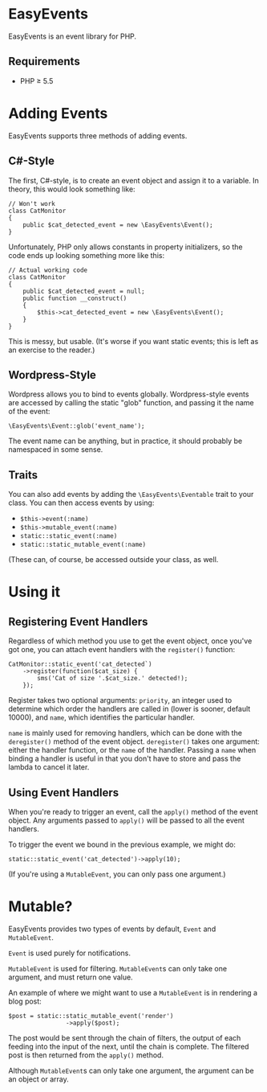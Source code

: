 # EasyEvents #

EasyEvents is an event library for PHP.

## Requirements

* PHP &ge; 5.5

# Adding Events

EasyEvents supports three methods of adding events.

## C#-Style

The first, C#-style, is to create an event object and assign it to a variable. In theory, this would look something like:

    // Won't work
    class CatMonitor
    {
        public $cat_detected_event = new \EasyEvents\Event();
    }

Unfortunately, PHP only allows constants in property initializers, so the code ends up looking something more like this:

    // Actual working code
    class CatMonitor
    {
        public $cat_detected_event = null;
        public function __construct()
        {
            $this->cat_detected_event = new \EasyEvents\Event();
        }
    }

This is messy, but usable. (It's worse if you want static events; this is left as an exercise to the reader.)

## Wordpress-Style

Wordpress allows you to bind to events globally. Wordpress-style events are accessed by calling the static "glob" function, and passing it the name of the event:

    \EasyEvents\Event::glob('event_name');

The event name can be anything, but in practice, it should probably be namespaced in some sense.

## Traits

You can also add events by adding the `\EasyEvents\Eventable` trait to your class. You can then access events by using:

* `$this->event(:name)`
* `$this->mutable_event(:name)`
* `static::static_event(:name)`
* `static::static_mutable_event(:name)`

(These can, of course, be accessed outside your class, as well.

# Using it

## Registering Event Handlers

Regardless of which method you use to get the event object, once you've got one, you can attach event handlers with the `register()` function:

    CatMonitor::static_event('cat_detected`)
        ->register(function($cat_size) {
            sms('Cat of size '.$cat_size.' detected!);
        });

Register takes two optional arguments: `priority`, an integer used to determine which order the handlers are called in (lower is sooner, default 10000), and `name`, which identifies the particular handler.

`name` is mainly used for removing handlers, which can be done with the `deregister()` method of the event object. `deregister()` takes one argument: either the handler function, or the `name` of the handler. Passing a `name` when binding a handler is useful in that you don't have to store and pass the lambda to cancel it later.

## Using Event Handlers

When you're ready to trigger an event, call the `apply()` method of the event object. Any arguments passed to `apply()` will be passed to all the event handlers.

To trigger the event we bound in the previous example, we might do:

    static::static_event('cat_detected')->apply(10);

(If you're using a `MutableEvent`, you can only pass one argument.)

# Mutable?

EasyEvents provides two types of events by default, `Event` and `MutableEvent`.

`Event` is used purely for notifications.

`MutableEvent` is used for filtering. `MutableEvent`s can only take one argument, and must return one value.

An example of where we might want to use a `MutableEvent` is in rendering a blog post:

    $post = static::static_mutable_event('render')
                    ->apply($post);

The post would be sent through the chain of filters, the output of each feeding into the input of the next, until the chain is complete. The filtered post is then returned from the `apply()` method.

Although `MutableEvent`s can only take one argument, the argument can be an object or array.